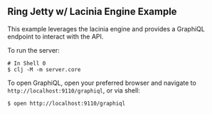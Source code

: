 ## Ring Jetty w/ Lacinia Engine Example

This example leverages the lacinia engine and provides a GraphiQL endpoint
to interact with the API.

To run the server:
```shell
# In Shell 0
$ clj -M -m server.core
```

To open GraphiQL, open your preferred browser and navigate to
`http://localhost:9110/graphiql`, or via shell:
```shell
$ open http://localhost:9110/graphiql
```

